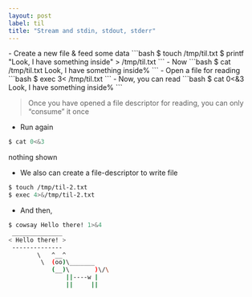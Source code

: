 ```yaml
---
layout: post
label: til
title: "Stream and stdin, stdout, stderr"
---
```


<p>
  
</p>
- Create a new file & feed some data
```bash
$ touch /tmp/til.txt
$ printf "Look, I have something inside" > /tmp/til.txt
```
- Now
```bash
$ cat /tmp/til.txt                                                                                                        
Look, I have something inside% 
```
- Open a file for reading
```bash
$ exec 3< /tmp/til.txt
```
- Now, you can read 
```bash
$ cat 0<&3
Look, I have something inside%
```

> Once you have opened a file descriptor for reading, you can only “consume” it once
> 

- Run again
```bash
$ cat 0<&3

```
nothing shown
- We also can create a file-descriptor to write file
```bash
$ touch /tmp/til-2.txt
$ exec 4>&/tmp/til-2.txt
```
- And then,
```bash
$ cowsay Hello there! 1>&4
 ______________
< Hello there! >
 --------------
        \   ^__^
         \  (oo)\_______
            (__)\       )\/\
                ||----w |
                ||     ||
```

